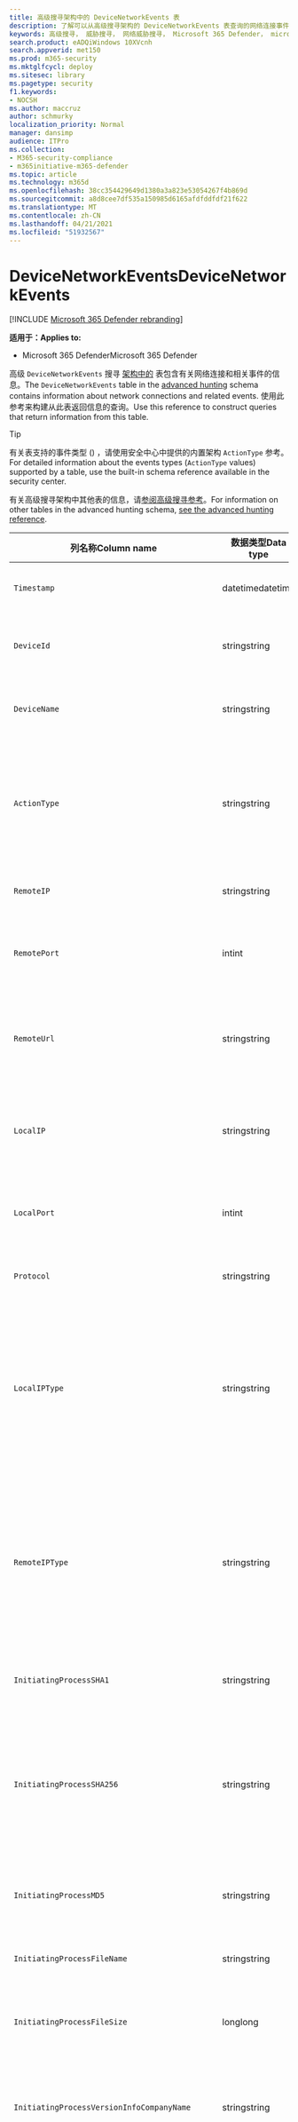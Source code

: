 ```yaml
---
title: 高级搜寻架构中的 DeviceNetworkEvents 表
description: 了解可以从高级搜寻架构的 DeviceNetworkEvents 表查询的网络连接事件
keywords: 高级搜寻， 威胁搜寻， 网络威胁搜寻， Microsoft 365 Defender， microsoft 365， m365， 搜索， 查询， 遥测， 架构参考， kusto， 表格， 列， 数据类型， devicenetworkevents， NetworkCommunicationEvents， 网络连接， 远程 ip， 本地 ip
search.product: eADQiWindows 10XVcnh
search.appverid: met150
ms.prod: m365-security
ms.mktglfcycl: deploy
ms.sitesec: library
ms.pagetype: security
f1.keywords:
- NOCSH
ms.author: maccruz
author: schmurky
localization_priority: Normal
manager: dansimp
audience: ITPro
ms.collection:
- M365-security-compliance
- m365initiative-m365-defender
ms.topic: article
ms.technology: m365d
ms.openlocfilehash: 38cc354429649d1380a3a823e53054267f4b869d
ms.sourcegitcommit: a8d8cee7df535a150985d6165afdfddfdf21f622
ms.translationtype: MT
ms.contentlocale: zh-CN
ms.lasthandoff: 04/21/2021
ms.locfileid: "51932567"
---
```

# <a name="devicenetworkevents"></a><span data-ttu-id="d9815-104">DeviceNetworkEvents</span><span class="sxs-lookup"><span data-stu-id="d9815-104">DeviceNetworkEvents</span></span>

[!INCLUDE [Microsoft 365 Defender rebranding](../includes/microsoft-defender.md)]


<span data-ttu-id="d9815-105">**适用于：**</span><span class="sxs-lookup"><span data-stu-id="d9815-105">**Applies to:**</span></span>
- <span data-ttu-id="d9815-106">Microsoft 365 Defender</span><span class="sxs-lookup"><span data-stu-id="d9815-106">Microsoft 365 Defender</span></span>



<span data-ttu-id="d9815-107">高级 `DeviceNetworkEvents` 搜寻 [架构中的](advanced-hunting-overview.md) 表包含有关网络连接和相关事件的信息。</span><span class="sxs-lookup"><span data-stu-id="d9815-107">The `DeviceNetworkEvents` table in the [advanced hunting](advanced-hunting-overview.md) schema contains information about network connections and related events.</span></span> <span data-ttu-id="d9815-108">使用此参考来构建从此表返回信息的查询。</span><span class="sxs-lookup"><span data-stu-id="d9815-108">Use this reference to construct queries that return information from this table.</span></span>

>[!TIP]
> <span data-ttu-id="d9815-109">有关表支持的事件类型 () ，请使用安全中心中提供的内置架构 `ActionType` 参考。</span><span class="sxs-lookup"><span data-stu-id="d9815-109">For detailed information about the events types (`ActionType` values) supported by a table, use the built-in schema reference available in the security center.</span></span>

<span data-ttu-id="d9815-110">有关高级搜寻架构中其他表的信息，请[参阅高级搜寻参考](advanced-hunting-schema-tables.md)。</span><span class="sxs-lookup"><span data-stu-id="d9815-110">For information on other tables in the advanced hunting schema, [see the advanced hunting reference](advanced-hunting-schema-tables.md).</span></span>

| <span data-ttu-id="d9815-111">列名称</span><span class="sxs-lookup"><span data-stu-id="d9815-111">Column name</span></span> | <span data-ttu-id="d9815-112">数据类型</span><span class="sxs-lookup"><span data-stu-id="d9815-112">Data type</span></span> | <span data-ttu-id="d9815-113">说明</span><span class="sxs-lookup"><span data-stu-id="d9815-113">Description</span></span> |
|-------------|-----------|-------------|
| `Timestamp` | <span data-ttu-id="d9815-114">datetime</span><span class="sxs-lookup"><span data-stu-id="d9815-114">datetime</span></span> | <span data-ttu-id="d9815-115">记录事件的日期和时间</span><span class="sxs-lookup"><span data-stu-id="d9815-115">Date and time when the event was recorded</span></span> |
| `DeviceId` | <span data-ttu-id="d9815-116">string</span><span class="sxs-lookup"><span data-stu-id="d9815-116">string</span></span> | <span data-ttu-id="d9815-117">服务中的计算机的唯一标识符</span><span class="sxs-lookup"><span data-stu-id="d9815-117">Unique identifier for the machine in the service</span></span> |
| `DeviceName` | <span data-ttu-id="d9815-118">string</span><span class="sxs-lookup"><span data-stu-id="d9815-118">string</span></span> | <span data-ttu-id="d9815-119">计算机的完全限定域名 (FQDN)</span><span class="sxs-lookup"><span data-stu-id="d9815-119">Fully qualified domain name (FQDN) of the machine</span></span> |
| `ActionType` | <span data-ttu-id="d9815-120">string</span><span class="sxs-lookup"><span data-stu-id="d9815-120">string</span></span> | <span data-ttu-id="d9815-121">触发事件的活动类型。</span><span class="sxs-lookup"><span data-stu-id="d9815-121">Type of activity that triggered the event.</span></span> <span data-ttu-id="d9815-122">有关详细信息 [，请参阅门户内架构](advanced-hunting-schema-tables.md?#get-schema-information-in-the-security-center) 参考</span><span class="sxs-lookup"><span data-stu-id="d9815-122">See the [in-portal schema reference](advanced-hunting-schema-tables.md?#get-schema-information-in-the-security-center) for details</span></span> |
| `RemoteIP` | <span data-ttu-id="d9815-123">string</span><span class="sxs-lookup"><span data-stu-id="d9815-123">string</span></span> | <span data-ttu-id="d9815-124">连接到的 IP 地址</span><span class="sxs-lookup"><span data-stu-id="d9815-124">IP address that was being connected to</span></span> |
| `RemotePort` | <span data-ttu-id="d9815-125">int</span><span class="sxs-lookup"><span data-stu-id="d9815-125">int</span></span> | <span data-ttu-id="d9815-126">连接到的远程设备的 TCP 端口</span><span class="sxs-lookup"><span data-stu-id="d9815-126">TCP port on the remote device that was being connected to</span></span> |
| `RemoteUrl` | <span data-ttu-id="d9815-127">string</span><span class="sxs-lookup"><span data-stu-id="d9815-127">string</span></span> | <span data-ttu-id="d9815-128">连接到的 URL 或完全限定域名 (FQDN)</span><span class="sxs-lookup"><span data-stu-id="d9815-128">URL or fully qualified domain name (FQDN) that was being connected to</span></span> |
| `LocalIP` | <span data-ttu-id="d9815-129">string</span><span class="sxs-lookup"><span data-stu-id="d9815-129">string</span></span> | <span data-ttu-id="d9815-130">分配给通信期间使用的本地计算机 IP 地址</span><span class="sxs-lookup"><span data-stu-id="d9815-130">IP address assigned to the local machine used during communication</span></span> |
| `LocalPort` | <span data-ttu-id="d9815-131">int</span><span class="sxs-lookup"><span data-stu-id="d9815-131">int</span></span> | <span data-ttu-id="d9815-132">通信过程中使用的本地计算机上 TCP 端口</span><span class="sxs-lookup"><span data-stu-id="d9815-132">TCP port on the local machine used during communication</span></span> |
| `Protocol` | <span data-ttu-id="d9815-133">string</span><span class="sxs-lookup"><span data-stu-id="d9815-133">string</span></span> | <span data-ttu-id="d9815-134">通信期间使用的协议</span><span class="sxs-lookup"><span data-stu-id="d9815-134">Protocol used during the communication</span></span> |
| `LocalIPType` | <span data-ttu-id="d9815-135">string</span><span class="sxs-lookup"><span data-stu-id="d9815-135">string</span></span> | <span data-ttu-id="d9815-136">IP 地址的类型，例如 Public、Private、Reserved、Loopback、Teredo、FourToSixMapping 和 Broadcast</span><span class="sxs-lookup"><span data-stu-id="d9815-136">Type of IP address, for example Public, Private, Reserved, Loopback, Teredo, FourToSixMapping, and Broadcast</span></span> |
| `RemoteIPType` | <span data-ttu-id="d9815-137">string</span><span class="sxs-lookup"><span data-stu-id="d9815-137">string</span></span> | <span data-ttu-id="d9815-138">IP 地址的类型，例如 Public、Private、Reserved、Loopback、Teredo、FourToSixMapping 和 Broadcast</span><span class="sxs-lookup"><span data-stu-id="d9815-138">Type of IP address, for example Public, Private, Reserved, Loopback, Teredo, FourToSixMapping, and Broadcast</span></span> |
| `InitiatingProcessSHA1` | <span data-ttu-id="d9815-139">string</span><span class="sxs-lookup"><span data-stu-id="d9815-139">string</span></span> | <span data-ttu-id="d9815-140">启动事件 (映像) 的 SHA-1</span><span class="sxs-lookup"><span data-stu-id="d9815-140">SHA-1 of the process (image file) that initiated the event</span></span> |
| `InitiatingProcessSHA256` | <span data-ttu-id="d9815-141">string</span><span class="sxs-lookup"><span data-stu-id="d9815-141">string</span></span> | <span data-ttu-id="d9815-142">启动事件 (映像文件) SHA-256。</span><span class="sxs-lookup"><span data-stu-id="d9815-142">SHA-256 of the process (image file) that initiated the event.</span></span> <span data-ttu-id="d9815-143">通常不会填充此字段 — 可用时使用 SHA1 列。</span><span class="sxs-lookup"><span data-stu-id="d9815-143">This field is usually not populated — use the SHA1 column when available.</span></span> |
| `InitiatingProcessMD5` | <span data-ttu-id="d9815-144">string</span><span class="sxs-lookup"><span data-stu-id="d9815-144">string</span></span> | <span data-ttu-id="d9815-145">启动事件的进程 (MD5) 文件哈希</span><span class="sxs-lookup"><span data-stu-id="d9815-145">MD5 hash of the process (image file) that initiated the event</span></span> |
| `InitiatingProcessFileName` | <span data-ttu-id="d9815-146">string</span><span class="sxs-lookup"><span data-stu-id="d9815-146">string</span></span> | <span data-ttu-id="d9815-147">启动事件的进程的名称</span><span class="sxs-lookup"><span data-stu-id="d9815-147">Name of the process that initiated the event</span></span> |
| `InitiatingProcessFileSize` | <span data-ttu-id="d9815-148">long</span><span class="sxs-lookup"><span data-stu-id="d9815-148">long</span></span> | <span data-ttu-id="d9815-149">运行负责事件的进程的文件的大小</span><span class="sxs-lookup"><span data-stu-id="d9815-149">Size of the file that ran the process responsible for the event</span></span> |
| `InitiatingProcessVersionInfoCompanyName` | <span data-ttu-id="d9815-150">string</span><span class="sxs-lookup"><span data-stu-id="d9815-150">string</span></span> | <span data-ttu-id="d9815-151">进程版本信息中的公司名称 (负责) 文件</span><span class="sxs-lookup"><span data-stu-id="d9815-151">Company name from the version information of the process (image file) responsible for the event</span></span> |
| `InitiatingProcessVersionInfoProductName` | <span data-ttu-id="d9815-152">string</span><span class="sxs-lookup"><span data-stu-id="d9815-152">string</span></span> | <span data-ttu-id="d9815-153">负责事件的进程版本信息中的 (名称) 映像文件</span><span class="sxs-lookup"><span data-stu-id="d9815-153">Product name from the version information of the process (image file) responsible for the event</span></span> |
| `InitiatingProcessVersionInfoProductVersion` | <span data-ttu-id="d9815-154">string</span><span class="sxs-lookup"><span data-stu-id="d9815-154">string</span></span> | <span data-ttu-id="d9815-155">进程版本信息中的产品版本 (负责) 文件</span><span class="sxs-lookup"><span data-stu-id="d9815-155">Product version from the version information of the process (image file) responsible for the event</span></span> |
| `InitiatingProcessVersionInfoInternalFileName` | <span data-ttu-id="d9815-156">string</span><span class="sxs-lookup"><span data-stu-id="d9815-156">string</span></span> | <span data-ttu-id="d9815-157">负责事件的进程版本信息 (文件) 文件的内部文件名</span><span class="sxs-lookup"><span data-stu-id="d9815-157">Internal file name from the version information of the process (image file) responsible for the event</span></span> |
| `InitiatingProcessVersionInfoOriginalFileName` | <span data-ttu-id="d9815-158">string</span><span class="sxs-lookup"><span data-stu-id="d9815-158">string</span></span> | <span data-ttu-id="d9815-159">进程版本信息的原始文件名 (负责) 文件</span><span class="sxs-lookup"><span data-stu-id="d9815-159">Original file name from the version information of the process (image file) responsible for the event</span></span> |
| `InitiatingProcessVersionInfoFileDescription` | <span data-ttu-id="d9815-160">string</span><span class="sxs-lookup"><span data-stu-id="d9815-160">string</span></span> | <span data-ttu-id="d9815-161">负责事件的进程版本信息 (映像) 说明</span><span class="sxs-lookup"><span data-stu-id="d9815-161">Description from the version information of the process (image file) responsible for the event</span></span> |
| `InitiatingProcessId` | <span data-ttu-id="d9815-162">int</span><span class="sxs-lookup"><span data-stu-id="d9815-162">int</span></span> | <span data-ttu-id="d9815-163">进程 ID (PID) 启动事件的过程的 PID</span><span class="sxs-lookup"><span data-stu-id="d9815-163">Process ID (PID) of the process that initiated the event</span></span> |
| `InitiatingProcessCommandLine` | <span data-ttu-id="d9815-164">string</span><span class="sxs-lookup"><span data-stu-id="d9815-164">string</span></span> | <span data-ttu-id="d9815-165">用于运行启动事件的进程的命令行</span><span class="sxs-lookup"><span data-stu-id="d9815-165">Command line used to run the process that initiated the event</span></span> |
| `InitiatingProcessCreationTime` | <span data-ttu-id="d9815-166">datetime</span><span class="sxs-lookup"><span data-stu-id="d9815-166">datetime</span></span> | <span data-ttu-id="d9815-167">启动事件的过程的日期和时间</span><span class="sxs-lookup"><span data-stu-id="d9815-167">Date and time when the process that initiated the event was started</span></span> |
| `InitiatingProcessFolderPath` | <span data-ttu-id="d9815-168">string</span><span class="sxs-lookup"><span data-stu-id="d9815-168">string</span></span> | <span data-ttu-id="d9815-169">包含启动事件 (进程) 文件的文件夹</span><span class="sxs-lookup"><span data-stu-id="d9815-169">Folder containing the process (image file) that initiated the event</span></span> |
| `InitiatingProcessParentFileName` | <span data-ttu-id="d9815-170">string</span><span class="sxs-lookup"><span data-stu-id="d9815-170">string</span></span> | <span data-ttu-id="d9815-171">生成负责事件的进程的父进程的名称</span><span class="sxs-lookup"><span data-stu-id="d9815-171">Name of the parent process that spawned the process responsible for the event</span></span> |
| `InitiatingProcessParentId` | <span data-ttu-id="d9815-172">int</span><span class="sxs-lookup"><span data-stu-id="d9815-172">int</span></span> | <span data-ttu-id="d9815-173">进程 ID (PID) 生成负责事件的进程的父进程的 PID</span><span class="sxs-lookup"><span data-stu-id="d9815-173">Process ID (PID) of the parent process that spawned the process responsible for the event</span></span> |
| `InitiatingProcessParentCreationTime` | <span data-ttu-id="d9815-174">datetime</span><span class="sxs-lookup"><span data-stu-id="d9815-174">datetime</span></span> | <span data-ttu-id="d9815-175">启动负责事件的进程的父级的日期和时间</span><span class="sxs-lookup"><span data-stu-id="d9815-175">Date and time when the parent of the process responsible for the event was started</span></span> |
| `InitiatingProcessAccountDomain` | <span data-ttu-id="d9815-176">string</span><span class="sxs-lookup"><span data-stu-id="d9815-176">string</span></span> | <span data-ttu-id="d9815-177">运行负责事件的进程的帐户的域</span><span class="sxs-lookup"><span data-stu-id="d9815-177">Domain of the account that ran the process responsible for the event</span></span> |
| `InitiatingProcessAccountName` | <span data-ttu-id="d9815-178">string</span><span class="sxs-lookup"><span data-stu-id="d9815-178">string</span></span> | <span data-ttu-id="d9815-179">运行负责事件的进程的帐户的用户名</span><span class="sxs-lookup"><span data-stu-id="d9815-179">User name of the account that ran the process responsible for the event</span></span> |
| `InitiatingProcessAccountSid` | <span data-ttu-id="d9815-180">string</span><span class="sxs-lookup"><span data-stu-id="d9815-180">string</span></span> | <span data-ttu-id="d9815-181">安全 (SID) 运行负责事件的进程的帐户的 SID 标识符</span><span class="sxs-lookup"><span data-stu-id="d9815-181">Security Identifier (SID) of the account that ran the process responsible for the event</span></span> |
| `InitiatingProcessAccountUpn` | <span data-ttu-id="d9815-182">string</span><span class="sxs-lookup"><span data-stu-id="d9815-182">string</span></span> | <span data-ttu-id="d9815-183">用户主体 (UPN) 运行负责事件的进程的帐户的名称</span><span class="sxs-lookup"><span data-stu-id="d9815-183">User principal name (UPN) of the account that ran the process responsible for the event</span></span> |
| `InitiatingProcessAccountObjectId` | <span data-ttu-id="d9815-184">string</span><span class="sxs-lookup"><span data-stu-id="d9815-184">string</span></span> | <span data-ttu-id="d9815-185">运行负责事件的进程的用户帐户的 Azure AD 对象 ID</span><span class="sxs-lookup"><span data-stu-id="d9815-185">Azure AD object ID of the user account that ran the process responsible for the event</span></span> |
| `InitiatingProcessIntegrityLevel` | <span data-ttu-id="d9815-186">string</span><span class="sxs-lookup"><span data-stu-id="d9815-186">string</span></span> | <span data-ttu-id="d9815-187">启动事件的过程的完整性级别。</span><span class="sxs-lookup"><span data-stu-id="d9815-187">Integrity level of the process that initiated the event.</span></span> <span data-ttu-id="d9815-188">Windows 根据某些特征（例如是否从 Internet 下载启动）将完整性级别分配给进程。</span><span class="sxs-lookup"><span data-stu-id="d9815-188">Windows assigns integrity levels to processes based on certain characteristics, such as if they were launched from an internet download.</span></span> <span data-ttu-id="d9815-189">这些完整性级别影响对资源的权限</span><span class="sxs-lookup"><span data-stu-id="d9815-189">These integrity levels influence permissions to resources</span></span> |
| `InitiatingProcessTokenElevation` | <span data-ttu-id="d9815-190">string</span><span class="sxs-lookup"><span data-stu-id="d9815-190">string</span></span> | <span data-ttu-id="d9815-191">指示是否存在用户访问控制的令牌类型 (UAC) 启动事件的进程应用的特权提升</span><span class="sxs-lookup"><span data-stu-id="d9815-191">Token type indicating the presence or absence of User Access Control (UAC) privilege elevation applied to the process that initiated the event</span></span> |
| `ReportId` | <span data-ttu-id="d9815-192">long</span><span class="sxs-lookup"><span data-stu-id="d9815-192">long</span></span> | <span data-ttu-id="d9815-193">基于重复计数器的事件标识符。</span><span class="sxs-lookup"><span data-stu-id="d9815-193">Event identifier based on a repeating counter.</span></span> <span data-ttu-id="d9815-194">若要标识唯一事件，此列必须与 DeviceName 和 Timestamp 列一起使用</span><span class="sxs-lookup"><span data-stu-id="d9815-194">To identify unique events, this column must be used in conjunction with the DeviceName and Timestamp columns</span></span> |
| `AppGuardContainerId` | <span data-ttu-id="d9815-195">string</span><span class="sxs-lookup"><span data-stu-id="d9815-195">string</span></span> | <span data-ttu-id="d9815-196">应用程序防护用于隔离浏览器活动的虚拟化容器的标识符</span><span class="sxs-lookup"><span data-stu-id="d9815-196">Identifier for the virtualized container used by Application Guard to isolate browser activity</span></span> |
| `AdditionalFields` | <span data-ttu-id="d9815-197">string</span><span class="sxs-lookup"><span data-stu-id="d9815-197">string</span></span> | <span data-ttu-id="d9815-198">有关 JSON 数组格式的事件的其他信息</span><span class="sxs-lookup"><span data-stu-id="d9815-198">Additional information about the event in JSON array format</span></span> |

## <a name="related-topics"></a><span data-ttu-id="d9815-199">相关主题</span><span class="sxs-lookup"><span data-stu-id="d9815-199">Related topics</span></span>
- [<span data-ttu-id="d9815-200">高级搜寻概述</span><span class="sxs-lookup"><span data-stu-id="d9815-200">Advanced hunting overview</span></span>](advanced-hunting-overview.md)
- [<span data-ttu-id="d9815-201">了解查询语言</span><span class="sxs-lookup"><span data-stu-id="d9815-201">Learn the query language</span></span>](advanced-hunting-query-language.md)
- [<span data-ttu-id="d9815-202">使用共享查询</span><span class="sxs-lookup"><span data-stu-id="d9815-202">Use shared queries</span></span>](advanced-hunting-shared-queries.md)
- [<span data-ttu-id="d9815-203">跨设备、电子邮件、应用和标识进行查寻</span><span class="sxs-lookup"><span data-stu-id="d9815-203">Hunt across devices, emails, apps, and identities</span></span>](advanced-hunting-query-emails-devices.md)
- [<span data-ttu-id="d9815-204">了解架构</span><span class="sxs-lookup"><span data-stu-id="d9815-204">Understand the schema</span></span>](advanced-hunting-schema-tables.md)
- [<span data-ttu-id="d9815-205">应用查询最佳做法</span><span class="sxs-lookup"><span data-stu-id="d9815-205">Apply query best practices</span></span>](advanced-hunting-best-practices.md)
